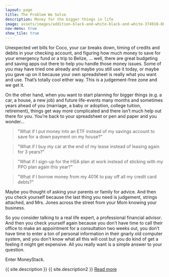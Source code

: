```yaml
---
layout: page
title: The Problem We Solve
description: Money for the bigger things in life
image: assets/images/addition-black-and-white-black-and-white-374918-800x533.jpg
nav-menu: true
show_tile: true
---
```


Unexpected vet bills for Coco, your car breaks down, timing of credits and debits in your checking account, and figuring how much money to save for your emergency fund or a trip to Belize, … well, there are great budgeting and saving apps out there to help you handle those money issues. Some of you may have tried one already and maybe you still use it today, or maybe you gave up on it because your own spreadsheet is really what you want and use. That’s totally cool either way. This is a judgement-free zone and we get it.

On the other hand, when you want to start planning for bigger things (e.g. a car, a house, a new job) and future life-events many months and sometimes years ahead of you (marriage, a baby or adoption, college tuition, retirement), things get way more complicated and there isn’t much help out there for you. You’re back to your spreadsheet or pen and paper and you wonder... 

> "What if I put money into an ETF instead of my savings account to save for a down payment on my house?"

> "What if I buy my car at the end of my lease instead of leasing again for 3 years?"

> "What if I sign-up for the HSA plan at work instead of sticking with my PPO plan again this year?"

> "What if I borrow money from my 401K to pay off all my credit card debts?"

Maybe you thought of asking your parents or family for advice. And then you check yourself because the last thing you need is judgement, strings attached, and Mrs. Jones across the street from your Mom knowing your business.

So you consider talking to a real life expert, a professional financial advisor. And then you check yourself again because you don’t have time to call their office to make an appointment for a consultation two weeks out, you don’t have time to enter a ton of personal information in their gnarly old computer system, and you don’t know what all this will cost but you do kind of get a feeling it might get expensive. All you really want is a simple answer to your question.

Enter MoneyStack.

{{ site.description }} {{ site.description2 }} [Read more](vision.html)

